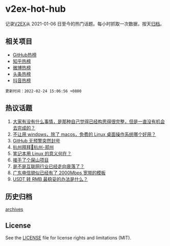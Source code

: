 # v2ex-hot-hub

 记录[V2EX](https://www.v2ex.com/)从 2021-01-06 日至今的热门话题。每小时抓取一次数据，按天[归档](archives)。
 
 ## 相关项目

- [GitHub热榜](https://github.com/lonnyzhang423/github-hot-hub)
- [知乎热榜](https://github.com/lonnyzhang423/zhihu-hot-hub)
- [微博热榜](https://github.com/lonnyzhang423/weibo-hot-hub)
- [头条热榜](https://github.com/lonnyzhang423/toutiao-hot-hub)
- [抖音热榜](https://github.com/lonnyzhang423/douyin-hot-hub)


 `更新时间：2022-02-24 15:06:56 +0800`

## 热议话题

1. [大家有没有什么事情，是那种自己觉得已经构思得很完整，但是一直没有机会去完成的？](https://www.v2ex.com/t/835980)
1. [不让用 windows，除了 macos，免费的 Linux 桌面操作系统哪个好用？](https://www.v2ex.com/t/835960)
1. [GitHub 无预警突然封号](https://www.v2ex.com/t/836086)
1. [杭州拜拜👋杭州-郑州](https://www.v2ex.com/t/835942)
1. [笔记本用 Linux 的意义何在？](https://www.v2ex.com/t/836078)
1. [接手了个屎山项目](https://www.v2ex.com/t/836084)
1. [是不是互联网行业已经走向衰落了？](https://www.v2ex.com/t/836001)
1. [广东电信貌似已经有了 2000Mbps 宽带的模板](https://www.v2ex.com/t/836044)
1. [USDT 转 RMB 最稳妥的办法是什么？](https://www.v2ex.com/t/836011)

## 历史归档

[archives](archives)

## License

See the [LICENSE](LICENSE) file for license rights and limitations (MIT).
